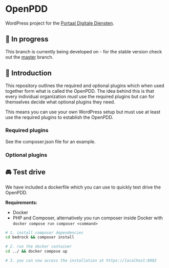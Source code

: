# OpenPDD

WordPress project for the [Portaal Digitale Diensten](https://openwebconcept.nl/bouwblokken/).

## 🚨 In progress

This branch is currently being developed on - for the stable version check out the [master](https://github.com/OpenWebconcept/openpdd/blob/master/) branch.

## 👋 Introduction

This repository outlines the required and optional plugins which when used together form what is called the OpenPDD.
The idea behind this is that every individual organization *must* use the required plugins but can for themselves decide what optional plugins they need.

This means you can use your own WordPress setup but must use at least use the required plugins to establish the OpenPDD.

### Required plugins

See the composer.json file for an example.

### Optional plugins

## 🚘 Test drive

We have included a dockerfile which you can use to quickly test drive the OpenPDD.

**Requirements:**

- Docker
- PHP and Composer, alternatively you run composer inside Docker with `docker compose run composer <command>`

```sh
# 1. install composer dependencies
cd bedrock && composer install

# 2. run the docker container
cd ../ && docker compose up

# 3. you can now access the installation at https://localhost:8082
```
